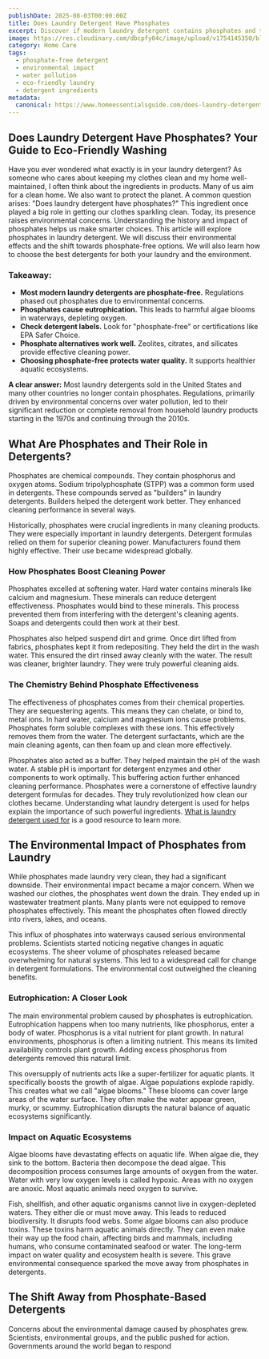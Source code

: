 ```yaml
---
publishDate: 2025-08-03T00:00:00Z
title: Does Laundry Detergent Have Phosphates
excerpt: Discover if modern laundry detergent contains phosphates and their environmental impact. Learn about phosphate-free options for eco-friendly cleaning.
image: https://res.cloudinary.com/dbcpfy04c/image/upload/v1754145350/blog_image_1754145349_delgzf.webp
category: Home Care
tags:
  - phosphate-free detergent
  - environmental impact
  - water pollution
  - eco-friendly laundry
  - detergent ingredients
metadata:
  canonical: https://www.homeessentialsguide.com/does-laundry-detergent-have-phosphates
---
```


## Does Laundry Detergent Have Phosphates? Your Guide to Eco-Friendly Washing

Have you ever wondered what exactly is in your laundry detergent? As someone who cares about keeping my clothes clean and my home well-maintained, I often think about the ingredients in products. Many of us aim for a clean home. We also want to protect the planet. A common question arises: "Does laundry detergent have phosphates?" This ingredient once played a big role in getting our clothes sparkling clean. Today, its presence raises environmental concerns. Understanding the history and impact of phosphates helps us make smarter choices. This article will explore phosphates in laundry detergent. We will discuss their environmental effects and the shift towards phosphate-free options. We will also learn how to choose the best detergents for both your laundry and the environment.

### Takeaway:

*   **Most modern laundry detergents are phosphate-free.** Regulations phased out phosphates due to environmental concerns.
*   **Phosphates cause eutrophication.** This leads to harmful algae blooms in waterways, depleting oxygen.
*   **Check detergent labels.** Look for "phosphate-free" or certifications like EPA Safer Choice.
*   **Phosphate alternatives work well.** Zeolites, citrates, and silicates provide effective cleaning power.
*   **Choosing phosphate-free protects water quality.** It supports healthier aquatic ecosystems.

**A clear answer:**
Most laundry detergents sold in the United States and many other countries no longer contain phosphates. Regulations, primarily driven by environmental concerns over water pollution, led to their significant reduction or complete removal from household laundry products starting in the 1970s and continuing through the 2010s.

## What Are Phosphates and Their Role in Detergents?

Phosphates are chemical compounds. They contain phosphorus and oxygen atoms. Sodium tripolyphosphate (STPP) was a common form used in detergents. These compounds served as "builders" in laundry detergents. Builders helped the detergent work better. They enhanced cleaning performance in several ways.

Historically, phosphates were crucial ingredients in many cleaning products. They were especially important in laundry detergents. Detergent formulas relied on them for superior cleaning power. Manufacturers found them highly effective. Their use became widespread globally.

### How Phosphates Boost Cleaning Power

Phosphates excelled at softening water. Hard water contains minerals like calcium and magnesium. These minerals can reduce detergent effectiveness. Phosphates would bind to these minerals. This process prevented them from interfering with the detergent's cleaning agents. Soaps and detergents could then work at their best.

Phosphates also helped suspend dirt and grime. Once dirt lifted from fabrics, phosphates kept it from redepositing. They held the dirt in the wash water. This ensured the dirt rinsed away cleanly with the water. The result was cleaner, brighter laundry. They were truly powerful cleaning aids.

### The Chemistry Behind Phosphate Effectiveness

The effectiveness of phosphates comes from their chemical properties. They are sequestering agents. This means they can chelate, or bind to, metal ions. In hard water, calcium and magnesium ions cause problems. Phosphates form soluble complexes with these ions. This effectively removes them from the water. The detergent surfactants, which are the main cleaning agents, can then foam up and clean more effectively.

Phosphates also acted as a buffer. They helped maintain the pH of the wash water. A stable pH is important for detergent enzymes and other components to work optimally. This buffering action further enhanced cleaning performance. Phosphates were a cornerstone of effective laundry detergent formulas for decades. They truly revolutionized how clean our clothes became. Understanding what laundry detergent is used for helps explain the importance of such powerful ingredients. [What is laundry detergent used for](https://homeessentialsguide.com/what-is-laundry-detergent-used-for) is a good resource to learn more.

## The Environmental Impact of Phosphates from Laundry

While phosphates made laundry very clean, they had a significant downside. Their environmental impact became a major concern. When we washed our clothes, the phosphates went down the drain. They ended up in wastewater treatment plants. Many plants were not equipped to remove phosphates effectively. This meant the phosphates often flowed directly into rivers, lakes, and oceans.

This influx of phosphates into waterways caused serious environmental problems. Scientists started noticing negative changes in aquatic ecosystems. The sheer volume of phosphates released became overwhelming for natural systems. This led to a widespread call for change in detergent formulations. The environmental cost outweighed the cleaning benefits.

### Eutrophication: A Closer Look

The main environmental problem caused by phosphates is eutrophication. Eutrophication happens when too many nutrients, like phosphorus, enter a body of water. Phosphorus is a vital nutrient for plant growth. In natural environments, phosphorus is often a limiting nutrient. This means its limited availability controls plant growth. Adding excess phosphorus from detergents removed this natural limit.

This oversupply of nutrients acts like a super-fertilizer for aquatic plants. It specifically boosts the growth of algae. Algae populations explode rapidly. This creates what we call "algae blooms." These blooms can cover large areas of the water surface. They often make the water appear green, murky, or scummy. Eutrophication disrupts the natural balance of aquatic ecosystems significantly.

### Impact on Aquatic Ecosystems

Algae blooms have devastating effects on aquatic life. When algae die, they sink to the bottom. Bacteria then decompose the dead algae. This decomposition process consumes large amounts of oxygen from the water. Water with very low oxygen levels is called hypoxic. Areas with no oxygen are anoxic. Most aquatic animals need oxygen to survive.

Fish, shellfish, and other aquatic organisms cannot live in oxygen-depleted waters. They either die or must move away. This leads to reduced biodiversity. It disrupts food webs. Some algae blooms can also produce toxins. These toxins harm aquatic animals directly. They can even make their way up the food chain, affecting birds and mammals, including humans, who consume contaminated seafood or water. The long-term impact on water quality and ecosystem health is severe. This grave environmental consequence sparked the move away from phosphates in detergents.

## The Shift Away from Phosphate-Based Detergents

Concerns about the environmental damage caused by phosphates grew. Scientists, environmental groups, and the public pushed for action. Governments around the world began to respond